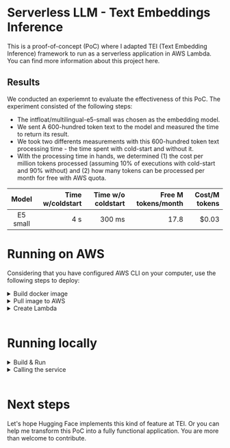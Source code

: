 
# Serverless LLM - Text Embeddings Inference

This is a proof-of-concept (PoC) where I adapted TEI (Text Embedding Inference) framework to run as a serverless application in AWS Lambda. You can find more information about this project here.


## Results

We conducted an experiemnt to evaluate the effectiveness of this PoC. The experiment consisted of the following steps:

- The intfloat/multilingual-e5-small was chosen as the embedding model.
- We sent A 600-hundred token text to the model and measured the time to return its result.
- We took two differents measurements with this 600-hundred token text processing time - the time spent with cold-start and without it.
- With the processing time in hands, we determined (1) the cost per million tokens processed (assuming 10% of executions with cold-start and 90% without) and (2) how many tokens can be processed per month for free with AWS quota.


|    Model   | Time w/coldstart | Time w/o coldstart | Free M tokens/month | Cost/M tokens |
|:----------:|-----------------:|-------------------:|--------------------:|--------------:|
|  E5 small  |               4 s |             300 ms |                17.8 |        $0.03  |


# Running on AWS

Considering that you have configured AWS CLI on your computer, use the following steps to deploy:

<details>
<summary>Build docker image</summary>
First, download this repo and build its docker image, setting which model you want to use:

```sh
docker buildx build --build-arg MODEL_ID=<model_id> --platform linux/amd64 --tag <account_id>.dkr.ecr.<region>.amazonaws.com/<ecr_repo_name>:latest . 
```

This command can take several minutes since TEI is a Rust framework and needs to compile everything.
</details>

<details>
<summary>Pull image to AWS</summary>

Login at AWS ECR, create the image repository, and pull the build:

```sh
aws ecr get-login-password --region <region> | docker login --username AWS --password-stdin <account_id>.dkr.ecr.<region>.amazonaws.com  

aws ecr create-repository --repository-name <ecr_repo_name> --region <region>

docker push <account_id>.dkr.ecr.<region>.amazonaws.com/<ecr_repo_name>:latest  
```
</details>

<details>
<summary>Create Lambda</summary>

Create the Lambda service and its role:

```sh
aws iam create-role --role-name lambda-basic-execution --assume-role-policy-document '{"Version": "2012-10-17","Statement": [{"Effect": "Allow","Principal": {"Service": "lambda.amazonaws.com"},"Action": "sts:AssumeRole"}]}'   
 
aws lambda create-function --region <region> --function-name tei_test --package-type Image --code ImageUri=<account_id>.dkr.ecr.`<region>`.amazonaws.com/<ecr_repo_name>:latest   --role arn:aws:iam::<account_id>:role/lambda-basic-execution --environment "Variables={MODEL_ID=<model_id>" --timeout <timeout> --memory-size <memory>
```
</details>
<br />

# Running locally

<details>
<summary>Build & Run</summary>
In one terminal, execute:

```sh
docker buildx build --build-arg MODEL_ID=`<model_id>` --platform linux/amd64 --tag serverless_tei_test . 

docker run -e MODEL_ID=`<model_id>` --rm -p 9000:8080 --name serverless_tei_test serverless_tei_test
```
</details>

<details>
<summary>Calling the service</summary>
And in the other:

```sh
curl -X POST http://localhost:9000/2015-03-31/functions/function/invocations -H 'Content-Type: application/json' -d '{"inputs":["First text", "Second text"]}' | python3 -m json.tool
```
</details>
<br />

# Next steps

Let's hope Hugging Face implements this kind of feature at TEI. Or you can help me transform this PoC into a fully functional application. You are more than welcome to contribute.